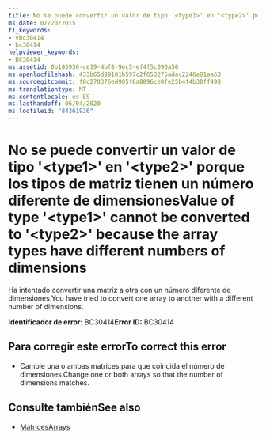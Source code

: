 ```yaml
---
title: No se puede convertir un valor de tipo '<type1>' en '<type2>' porque los tipos de matriz tienen un número diferente de dimensiones
ms.date: 07/20/2015
f1_keywords:
- vbc30414
- bc30414
helpviewer_keywords:
- BC30414
ms.assetid: 0b103956-ce19-4bf8-9ec5-ef4f5c090a56
ms.openlocfilehash: 433b65d99101b597c2f653275adac2246e81aa63
ms.sourcegitcommit: f8c270376ed905f6a8896ce0fe25b4f4b38ff498
ms.translationtype: MT
ms.contentlocale: es-ES
ms.lasthandoff: 06/04/2020
ms.locfileid: "84361936"
---
```

# <a name="value-of-type-type1-cannot-be-converted-to-type2-because-the-array-types-have-different-numbers-of-dimensions"></a><span data-ttu-id="c49f5-102">No se puede convertir un valor de tipo '\<type1>' en '\<type2>' porque los tipos de matriz tienen un número diferente de dimensiones</span><span class="sxs-lookup"><span data-stu-id="c49f5-102">Value of type '\<type1>' cannot be converted to '\<type2>' because the array types have different numbers of dimensions</span></span>
<span data-ttu-id="c49f5-103">Ha intentado convertir una matriz a otra con un número diferente de dimensiones.</span><span class="sxs-lookup"><span data-stu-id="c49f5-103">You have tried to convert one array to another with a different number of dimensions.</span></span>  
  
 <span data-ttu-id="c49f5-104">**Identificador de error:** BC30414</span><span class="sxs-lookup"><span data-stu-id="c49f5-104">**Error ID:** BC30414</span></span>  
  
## <a name="to-correct-this-error"></a><span data-ttu-id="c49f5-105">Para corregir este error</span><span class="sxs-lookup"><span data-stu-id="c49f5-105">To correct this error</span></span>  
  
- <span data-ttu-id="c49f5-106">Cambie una o ambas matrices para que coincida el número de dimensiones.</span><span class="sxs-lookup"><span data-stu-id="c49f5-106">Change one or both arrays so that the number of dimensions matches.</span></span>  
  
## <a name="see-also"></a><span data-ttu-id="c49f5-107">Consulte también</span><span class="sxs-lookup"><span data-stu-id="c49f5-107">See also</span></span>

- [<span data-ttu-id="c49f5-108">Matrices</span><span class="sxs-lookup"><span data-stu-id="c49f5-108">Arrays</span></span>](../programming-guide/language-features/arrays/index.md)
